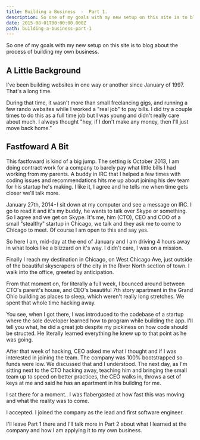 ```yaml
---
title: Building a Business  -  Part 1.
description: So one of my goals with my new setup on this site is to blog about the process of building my own business.
date: 2015-08-01T00:00:00.000Z
path: building-a-business-part-1
---
```


So one of my goals with my new setup on this site is to blog about the process of building my own business.

## A Little Background

I've been building websites in one way or another since January of 1997. That's a long time.

During that time, it wasn't more than small freelancing gigs, and running a few rando websites while I worked a "real job" to pay bills. I did try a couple times to do this as a full time job but I was young and didn't really care about much. I always thought "hey, if I don't make any money, then I'll just move back home."

## Fastfoward A Bit

This fastfoward is kind of a big jump. The setting is October 2013, I am doing contract work for a company to barely pay what little bills I had working from my parents. A buddy in IRC that I helped a few times with coding issues and recommendations hits me up about joining his dev team for his startup he's making. I like it, I agree and he tells me when time gets closer we'll talk more.

January 27th, 2014 - I sit down at my computer and see a message on IRC. I go to read it and it's my buddy, he wants to talk over Skype or something. So I agree and we get on Skype. It's me, him (CTO), CEO and COO of a small "stealthy" startup in Chicago, we talk and they ask me to come to Chicago to meet. Of course I am open to this and say yes.

So here I am, mid-day at the end of January and I am driving 4 hours away in what looks like a blizzard on it's way. I didn't care, I was on a mission.

Finally I reach my destination in Chicago, on West Chicago Ave, just outside of the beautiful skyscrapers of the city in the River North section of town. I walk into the office, greeted by anticipation.

From that moment on, for literally a full week, I bounced around between CTO's parent's house, and CEO's beautiful 7th story apartment in the Grand Ohio building as places to sleep, which weren't really long stretches. We spent that whole time hacking away.

You see, when I got there, I was introduced to the codebase of a startup where the sole developer learned how to program while building the app. I'll tell you what, he did a great job despite my pickiness on how code should be structed. He literally learned everything he knew up to that point as he was going.

After that week of hacking, CEO asked me what I thought and if I was interested in joining the team. The company was 100% bootstrapped so funds were low. We discussed that and I understood. The next day, as I'm sitting next to the CTO hacking away, teaching him and bringing the small team up to speed on better practices, the CEO walks in, throws a set of keys at me and said he has an apartment in his building for me.

I sat there for a moment.. I was flabergasted at how fast this was moving and what the reality was to come.

I accepted. I joined the company as the lead and first software engineer.

I'll leave Part 1 there and I'll talk more in Part 2 about what I learned at the company and how I am applying it to my own business.
